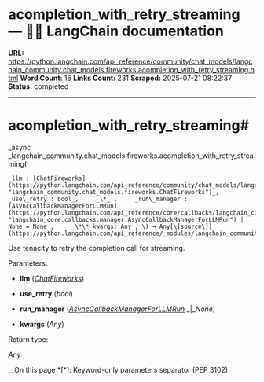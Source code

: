 # acompletion_with_retry_streaming — 🦜🔗 LangChain  documentation

**URL:** https://python.langchain.com/api_reference/community/chat_models/langchain_community.chat_models.fireworks.acompletion_with_retry_streaming.html
**Word Count:** 16
**Links Count:** 231
**Scraped:** 2025-07-21 08:22:37
**Status:** completed

---

# acompletion\_with\_retry\_streaming\#

_async _langchain\_community.chat\_models.fireworks.acompletion\_with\_retry\_streaming\(

    _llm : [ChatFireworks](https://python.langchain.com/api_reference/community/chat_models/langchain_community.chat_models.fireworks.ChatFireworks.html#langchain_community.chat_models.fireworks.ChatFireworks "langchain_community.chat_models.fireworks.ChatFireworks")_,     _use\_retry : bool_,     _\*_ ,     _run\_manager : [AsyncCallbackManagerForLLMRun](https://python.langchain.com/api_reference/core/callbacks/langchain_core.callbacks.manager.AsyncCallbackManagerForLLMRun.html#langchain_core.callbacks.manager.AsyncCallbackManagerForLLMRun "langchain_core.callbacks.manager.AsyncCallbackManagerForLLMRun") | None = None_,     _\*\* kwargs: Any_, \) → Any[\[source\]](https://python.langchain.com/api_reference/_modules/langchain_community/chat_models/fireworks.html#acompletion_with_retry_streaming)\#     

Use tenacity to retry the completion call for streaming.

Parameters:     

  * **llm** \([_ChatFireworks_](https://python.langchain.com/api_reference/community/chat_models/langchain_community.chat_models.fireworks.ChatFireworks.html#langchain_community.chat_models.fireworks.ChatFireworks "langchain_community.chat_models.fireworks.ChatFireworks")\)

  * **use\_retry** \(_bool_\)

  * **run\_manager** \([_AsyncCallbackManagerForLLMRun_](https://python.langchain.com/api_reference/core/callbacks/langchain_core.callbacks.manager.AsyncCallbackManagerForLLMRun.html#langchain_core.callbacks.manager.AsyncCallbackManagerForLLMRun "langchain_core.callbacks.manager.AsyncCallbackManagerForLLMRun") _|__None_\)

  * **kwargs** \(_Any_\)

Return type:     

_Any_

__On this page   *[\*]: Keyword-only parameters separator (PEP 3102)